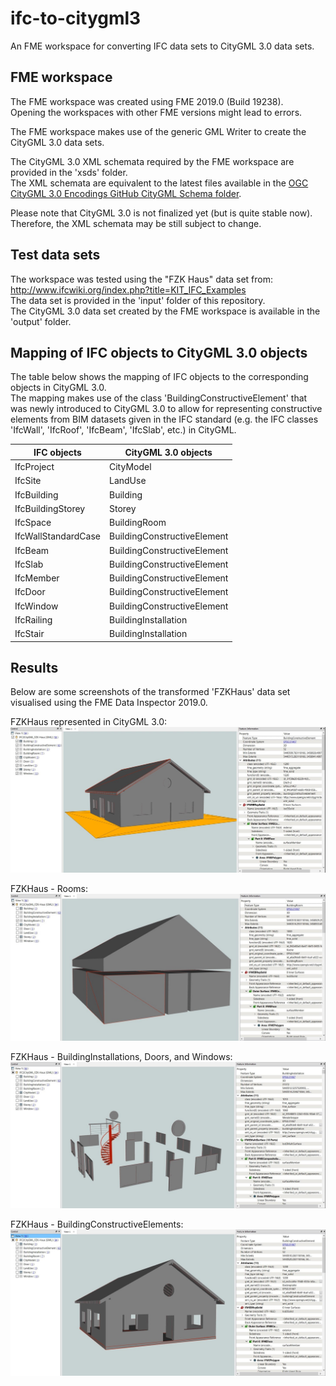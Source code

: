 # ifc-to-citygml3
An FME workspace for converting IFC data sets to CityGML 3.0 data sets.


## FME workspace
The FME workspace was created using FME 2019.0 (Build 19238). </br>
Opening the workspaces with other FME versions might lead to errors. 

The FME workspace makes use of the generic GML Writer to create the CityGML 3.0 data sets.

The CityGML 3.0 XML schemata required by the FME workspace are provided in the 'xsds' folder. </br>
The XML schemata are equivalent to the latest files available in the [OGC CityGML 3.0 Encodings GitHub CityGML Schema folder](https://github.com/opengeospatial/CityGML-3.0Encodings/tree/master/CityGML/Schema).

Please note that CityGML 3.0 is not finalized yet (but is quite stable now). Therefore, the XML schemata may be still subject to change.</br>


## Test data sets
The workspace was tested using the "FZK Haus" data set from: http://www.ifcwiki.org/index.php?title=KIT_IFC_Examples </br>
The data set is provided in the 'input' folder of this repository. </br>
The CityGML 3.0 data set created by the FME workspace is available in the 'output' folder.


## Mapping of IFC objects to CityGML 3.0 objects
The table below shows the mapping of IFC objects to the corresponding objects in CityGML 3.0. </br>
The mapping makes use of the class 'BuildingConstructiveElement' that was newly introduced to CityGML 3.0 to allow for representing constructive elements from BIM datasets given in the IFC standard (e.g. the IFC classes 'IfcWall', 'IfcRoof', 'IfcBeam', 'IfcSlab', etc.) in CityGML.

| IFC objects         | CityGML 3.0 objects           |
| ------------------- | --------------------------- |
| IfcProject          | CityModel                   |
| IfcSite             | LandUse                     |
| IfcBuilding         | Building                    |
| IfcBuildingStorey   | Storey                      |
| IfcSpace            | BuildingRoom                |
| IfcWallStandardCase | BuildingConstructiveElement |
| IfcBeam             | BuildingConstructiveElement |
| IfcSlab             | BuildingConstructiveElement |
| IfcMember           | BuildingConstructiveElement |
| IfcDoor             | BuildingConstructiveElement |
| IfcWindow           | BuildingConstructiveElement |
| IfcRailing          | BuildingInstallation        |
| IfcStair            | BuildingInstallation        |


## Results
Below are some screenshots of the transformed 'FZKHaus' data set visualised using the FME Data Inspector 2019.0.

FZKHaus represented in CityGML 3.0:
![FZKHaus represented in CityGML 3.0](images/FZKHaus.jpg "FZKHaus represented in CityGML 3.0")

FZKHaus - Rooms:
![FZKHaus - Rooms](images/FZKHaus_Rooms.jpg "FZKHaus - Rooms")

FZKHaus - BuildingInstallations, Doors, and Windows:
![FZKHaus - BuildingInstallations, Doors, and Windows](images/FZKHaus_BuildingInstallations_Doors_Windows.jpg "FZKHaus - BuildingInstallations, Doors, and Windows")

FZKHaus - BuildingConstructiveElements:
![FZKHaus - BuildingConstructiveElements](images/FZKHaus_BuildingConstructiveElements.jpg "FZKHaus - BuildingConstructiveElements")
